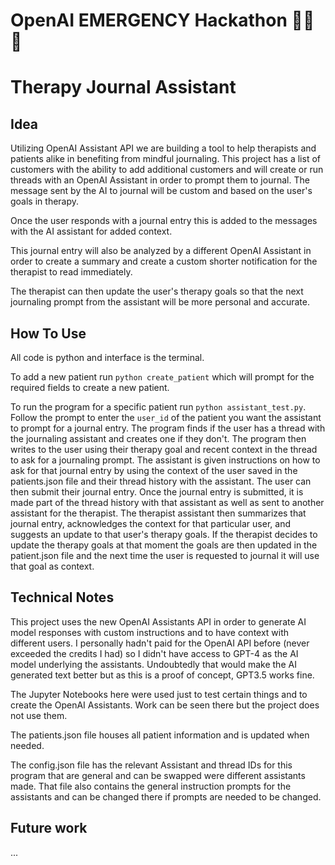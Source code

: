 # OpenAI EMERGENCY Hackathon 🚨🚨🚨

# Therapy Journal Assistant

## Idea

Utilizing OpenAI Assistant API we are building a tool to help therapists and patients alike in benefiting from mindful journaling. This project has a list of customers with the ability to add additional customers and will create or run threads with an OpenAI Assistant in order to prompt them to journal. The message sent by the AI to journal will be custom and based on the user's goals in therapy.

Once the user responds with a journal entry this is added to the messages with the AI assistant for added context.

This journal entry will also be analyzed by a different OpenAI Assistant in order to create a summary and create a custom shorter notification for the therapist to read immediately.

The therapist can then update the user's therapy goals so that the next journaling prompt from the assistant will be more personal and accurate.

## How To Use

All code is python and interface is the terminal.

To add a new patient run `python create_patient` which will prompt for the required fields to create a new patient.

To run the program for a specific patient run `python assistant_test.py`. Follow the prompt to enter the `user_id` of the patient you want the assistant to prompt for a journal entry. The program finds if the user has a thread with the journaling assistant and creates one if they don't.
The program then writes to the user using their therapy goal and recent context in the thread to ask for a journaling prompt. The assistant is given instructions on how to ask for that journal entry by using the context of the user saved in the patients.json file and their thread history with the assistant. The user can then submit their journal entry.
Once the journal entry is submitted, it is made part of the thread history with that assistant as well as sent to another assistant for the therapist.
The therapist assistant then summarizes that journal entry, acknowledges the context for that particular user, and suggests an update to that user's therapy goals. If the therapist decides to update the therapy goals at that moment the goals are then updated in the patient.json file and the next time the user is requested to journal it will use that goal as context.

## Technical Notes

This project uses the new OpenAI Assistants API in order to generate AI model responses with custom instructions and to have context with different users. I personally hadn't paid for the OpenAI API before (never exceeded the credits I had) so I didn't have access to GPT-4 as the AI model underlying the assistants. Undoubtedly that would make the AI generated text better but as this is a proof of concept, GPT3.5 works fine.

The Jupyter Notebooks here were used just to test certain things and to create the OpenAI Assistants. Work can be seen there but the project does not use them.

The patients.json file houses all patient information and is updated when needed.

The config.json file has the relevant Assistant and thread IDs for this program that are general and can be swapped were different assistants made. That file also contains the general instruction prompts for the assistants and can be changed there if prompts are needed to be changed.

## Future work

...